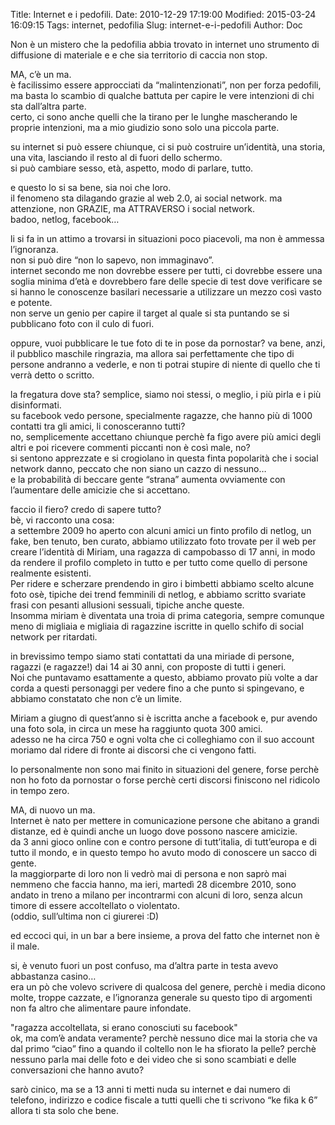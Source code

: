 Title: Internet e i pedofili.
Date: 2010-12-29 17:19:00
Modified: 2015-03-24 16:09:15
Tags: internet, pedofilia
Slug: internet-e-i-pedofili
Author: Doc

Non è un mistero che la pedofilia abbia trovato in internet uno
strumento di diffusione di materiale e e che sia territorio di caccia
non stop.

MA, c’è un ma.  
è facilissimo essere approcciati da “malintenzionati”, non per forza
pedofili, ma basta lo scambio di qualche battuta per capire le vere
intenzioni di chi sta dall’altra parte.  
certo, ci sono anche quelli che la tirano per le lunghe mascherando le
proprie intenzioni, ma a mio giudizio sono solo una piccola parte.

su internet si può essere chiunque, ci si può costruire un’identità, una
storia, una vita, lasciando il resto al di fuori dello schermo.  
si può cambiare sesso, età, aspetto, modo di parlare, tutto.

e questo lo si sa bene, sia noi che loro.  
il fenomeno sta dilagando grazie al web 2.0, ai social network. ma
attenzione, non GRAZIE, ma ATTRAVERSO i social network.  
badoo, netlog, facebook…

li si fa in un attimo a trovarsi in situazioni poco piacevoli, ma non è
ammessa l’ignoranza.  
non si può dire “non lo sapevo, non immaginavo”.  
internet secondo me non dovrebbe essere per tutti, ci dovrebbe essere
una soglia minima d’età e dovrebbero fare delle specie di test dove
verificare se si hanno le conoscenze basilari necessarie a utilizzare un
mezzo così vasto e potente.  
non serve un genio per capire il target al quale si sta puntando se si
pubblicano foto con il culo di fuori.

oppure, vuoi pubblicare le tue foto di te in pose da pornostar? va bene,
anzi, il pubblico maschile ringrazia, ma allora sai perfettamente che
tipo di persone andranno a vederle, e non ti potrai stupire di niente di
quello che ti verrà detto o scritto.

la fregatura dove sta?
semplice, siamo noi stessi, o meglio, i più pirla e i più disinformati.  
su facebook vedo persone, specialmente ragazze, che hanno più di 1000
contatti tra gli amici, li conosceranno tutti?  
no, semplicemente accettano chiunque perchè fa figo avere più amici
degli altri e poi ricevere commenti piccanti non è così male, no?  
si sentono apprezzate e si crogiolano in questa finta popolarità che i
social network danno, peccato che non siano un cazzo di nessuno…  
e la probabilità di beccare gente “strana” aumenta ovviamente con
l’aumentare delle amicizie che si accettano.

faccio il fiero? credo di sapere tutto?  
bè, vi racconto una cosa:  
a settembre 2009 ho aperto con alcuni amici un finto profilo di netlog,
un fake, ben tenuto, ben curato, abbiamo utilizzato foto trovate per il
web per creare l’identità di Miriam, una ragazza di campobasso di 17
anni, in modo da rendere il profilo completo in tutto e per tutto come
quello di persone realmente esistenti.  
Per ridere e scherzare prendendo in giro i bimbetti abbiamo scelto
alcune foto osè, tipiche dei trend femminili di netlog, e abbiamo
scritto svariate frasi con pesanti allusioni sessuali, tipiche anche
queste.  
Insomma miriam è diventata una troia di prima categoria, sempre comunque
meno di migliaia e migliaia di ragazzine iscritte in quello schifo di
social network per ritardati.

in brevissimo tempo siamo stati contattati da una miriade di persone,
ragazzi (e ragazze!) dai 14 ai 30 anni, con proposte di tutti i generi.  
Noi che puntavamo esattamente a questo, abbiamo provato più volte a dar
corda a questi personaggi per vedere fino a che punto si spingevano, e
abbiamo constatato che non c’è un limite.

Miriam a giugno di quest’anno si è iscritta anche a facebook e, pur
avendo una foto sola, in circa un mese ha raggiunto quota 300 amici.  
adesso ne ha circa 750 e ogni volta che ci colleghiamo con il suo
account moriamo dal ridere di fronte ai discorsi che ci vengono fatti.

Io personalmente non sono mai finito in situazioni del genere, forse
perchè non ho foto da pornostar o forse perchè certi discorsi finiscono
nel ridicolo in tempo zero.

MA, di nuovo un ma.  
Internet è nato per mettere in comunicazione persone che abitano a
grandi distanze, ed è quindi anche un luogo dove possono nascere
amicizie.  
da 3 anni gioco online con e contro persone di tutt’italia, di
tutt’europa e di tutto il mondo, e in questo tempo ho avuto modo di
conoscere un sacco di gente.  
la maggiorparte di loro non li vedrò mai di persona e non saprò mai
nemmeno che faccia hanno, ma ieri, martedì 28 dicembre 2010, sono andato
in treno a milano per incontrarmi con alcuni di loro, senza alcun timore
di essere accoltellato o violentato.  
(oddio, sull’ultima non ci giurerei :D)

ed eccoci qui, in un bar a bere insieme, a prova del fatto che internet
non è il male.

si, è venuto fuori un post confuso, ma d’altra parte in testa avevo
abbastanza casino…  
era un pò che volevo scrivere di qualcosa del genere, perchè i media
dicono molte, troppe cazzate, e l’ignoranza generale su questo tipo di
argomenti non fa altro che alimentare paure infondate.

"ragazza accoltellata, si erano conosciuti su facebook"  
ok, ma com’è andata veramente? perchè nessuno dice mai la storia che va
dal primo “ciao” fino a quando il coltello non le ha sfiorato la pelle?
perchè nessuno parla mai delle foto e dei video che si sono scambiati e
delle conversazioni che hanno avuto?

sarò cinico, ma se a 13 anni ti metti nuda su internet e dai numero di
telefono, indirizzo e codice fiscale a tutti quelli che ti scrivono “ke
fika k 6” allora ti sta solo che bene.
